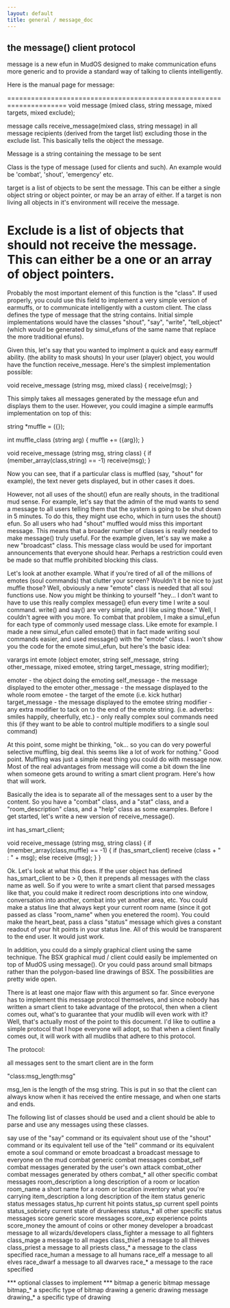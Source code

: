 ```yaml
---
layout: default
title: general / message_doc
---
```




the message() client protocol
-----------------------------

message is a new efun in MudOS designed to make communication efuns more
generic and to provide a standard way of talking to clients intelligently.

Here is the manual page for message:

=====================================================================
void message (mixed class, string message, mixed targets, mixed exclude);

message calls receive_message(mixed class, string message) in all message
recipients (derived from the target list) excluding those in the exclude list.
This basically tells the object the message.

Message is a string containing the message to be sent

Class is the type of message (used for clients and such). An example
would be 'combat', 'shout', 'emergency' etc.

target is a list of objects to be sent the message. This can be either a
single object string or object pointer, or may be an array of either.
If a target is non living all objects in it's environment will receive
the message.

Exclude is a list of objects that should not receive the message. This
can either be a one or an array of object pointers.
======================================================================


Probably the most important element of this function is the "class".
If used properly, you could use this field to implement a very simple
version of earmuffs, or to communicate intelligently with a custom
client.  The class defines the type of message that the string
contains.  Initial simple implementations would have the classes
"shout", "say", "write", "tell_object" (which would be generated by
simul_efuns of the same name that replace the more traditional efuns).

Given this, let's say that you wanted to implment a quick and easy
earmuff ability. (the ability to mask shouts) In your user (player)
object, you would have the function receive_message.  Here's the
simplest implementation possible:

void receive_message (string msg, mixed class)
{
	receive(msg);
}

This simply takes all messages generated by the message efun and
displays them to the user.  However, you could imagine a simple
earmuffs implementation on top of this:

string *muffle = ({});

int muffle_class (string arg)
{
	muffle += ({arg});
}

void receive_message (string msg, string class)
{
	if (member_array(class,string) == -1)
		receive(msg);
}

Now you can see, that if a particular class is muffled (say, "shout"
for example), the text never gets displayed, but in other cases it
does.

However, not all uses of the shout() efun are really shouts, in the
traditional mud sense.  For example, let's say that the admin of the
mud wants to send a message to all users telling them that the system
is going to be shut down in 5 minutes.  To do this, they might use
echo, which in turn uses the shout() efun.  So all users who had
"shout" muffled would miss this important message. This means that a
broader number of classes is really needed to make message() truly
useful.  For the example given, let's say we make a new "broadcast"
class.  This message class would be used for important announcements
that everyone should hear.  Perhaps a restriction could even be made
so that muffle prohibited blocking this class.

Let's look at another example.  What if you're tired of all of the
millions of emotes (soul commands) that clutter your screen?  Wouldn't
it be nice to just muffle those?  Well, obviously a new "emote" class
is needed that all soul functions use.  Now you might be thinking to
yourself "hey... I don't want to have to use this really complex
message() efun every time I write a soul command.  write() and say()
are very simple, and I like using those."  Well, I couldn't agree with
you more.  To combat that problem, I make a simul_efun for each type
of commonly used message class. Like emote for example.  I made a new
simul_efun called emote() that in fact made writing soul commands
easier, and used message() with the "emote" class.  I won't show you
the code for the emote simul_efun, but here's the basic idea:

varargs int emote (object emoter, string self_message, string
	other_message, mixed emotee, string target_message, string modifier);

emoter - the object doing the emoting
self_message - the message displayed to the emoter
other_message - the message displayed to the whole room
emotee - the target of the emote (i.e. kick huthar)
target_message - the message displayed to the emotee
string modifier - any extra modifier to tack on to the end of the
	emote string. (i.e. adverbs: smiles happily, cheerfully, etc.) - only
	really complex soul commands need this (if they want to be able to
	control multiple modifiers to a single soul command)

At this point, some might be thinking, "ok... so you can do very
powerful selective muffling, big deal.  this seems like a lot of work
for nothing."  Good point.  Muffling was just a simple neat thing you
could do with message now.  Most of the real advantages from message
will come a bit down the line when someone gets around to writing a
smart client program.  Here's how that will work.

Basically the idea is to separate all of the messages sent to a user
by the content.  So you have a "combat" class, and a "stat" class, and
a "room_description" class, and a "help" class as some examples.
Before I get started, let's write a new version of receive_message().

int has_smart_client;

void receive_message (string msg, string class)
{
	if (member_array(class,muffle) == -1) {
		if (has_smart_client)
			receive (class + " : " + msg);
		else
			receive (msg);
	}
}


Ok. Let's look at what this does.  If the user object has defined
has_smart_client to be > 0, then it prepends all messages with the
class name as well.  So if you were to write a smart client that
parsed messages like that, you could make it redirect room
descriptions into one window, conversation into another, combat into
yet another area, etc.  You could make a status line that always kept
your current room name (since it got passed as class "room_name" when
you enetered the room).  You could make the heart_beat, pass a class
"status" message which gives a constant readout of your hit points in
your status line.  All of this would be transparent to the end user.
It would just work.

In addition, you could do a simply graphical client using the same
technique.  The BSX graphical mud / client could easily be implemented
on top of MudOS using message().  Or you could pass around small
bitmaps rather than the polygon-based line drawings of BSX.  The
possibilities are pretty wide open.

There is at least one major flaw with this argument so far.  Since
everyone has to implement this message protocol themselves, and since
nobody has written a smart client to take advantage of the protocol,
then when a client comes out, what's to guarantee that your mudlib
will even work with it?  Well, that's actually most of the point to
this document.  I'd like to outline a simple protocol that I hope
everyone will adopt, so that when a client finally comes out, it will
work with all mudlibs that adhere to this protocol.


The protocol:

all messages sent to the smart client are in the form

"class:msg_length:msg"

msg_len is the length of the msg string.  This is put in so that the
client can always know when it has received the entire message, and
when one starts and ends.

The following list of classes should be used and a client should be
able to parse and use any messages using these classes.

say			use of the "say" command or its equivalent
shout			use of the "shout" command or its equivalent
tell			use of the "tell" command or its equivalent
emote			a soul command or emote
broadcast		a broadcast message to everyone on the mud
combat			generic combat messages
combat_self		combat messages generated by the user's own attack
combat_other		combat messages generated by others
combat_*		all other specific combat messages
room_description	a long description of a room or location
room_name		a short name for a room or location
inventory		what you're carrying
item_description	a long description of the item
status			generic status messages
status_hp		current hit points
status_sp		current spell points
status_sobriety		current state of drunkeness
status_*		all other specific status messages
score			generic score messages
score_exp		experience points
score_money		the amount of coins or other money
developer		a broadcast message to all wizards/developers
class_fighter		a message to all fighters
class_mage		a message to all mages
class_thief		a message to all thieves
class_priest		a message to all priests
class_*			a message to the class specified
race_human		a message to all humans
race_elf		a message to all elves
race_dwarf		a message to all dwarves
race_*			a message to the race specified

*** optional classes to implement ***
bitmap			a generic bitmap message
bitmap_*		a specific type of bitmap
drawing			a generic drawing message
drawing_*		a specific type of drawing
